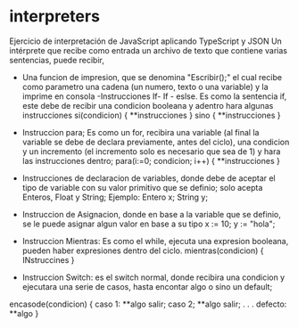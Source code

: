 # interpreters
Ejercicio de interpretación de JavaScript aplicando TypeScript y JSON
Un intérprete que recibe como entrada un archivo de texto que contiene varias sentencias, puede recibir,
- Una funcion de impresion, que se denomina "Escribir();" el cual recibe como parametro una cadena (un numero, texto o una variable) y la imprime en consola
-Instrucciones If- If - eslse. Es como la sentencia if, este debe de recibir una condicion booleana y adentro hara algunas instrucciones
si(condicion) {
	**instrucciones
} sino {
	**instrucciones
}
* Instruccion para; Es como un for, recibira una variable (al final la variable se debe de declara previamente, antes del ciclo), una condicion y un incremento (el incremento solo es necesario que sea de 1) y hara las instrucciones dentro;
para(i:=0; condicion; i++) {
	**instrucciones
}

* Instrucciones de declaracion de variables, donde debe de aceptar el tipo de variable con su valor primitivo que se definio; solo acepta Enteros, Float y String; 
Ejemplo:
Entero x;
String y;
* Instruccion de Asignacion, donde en base a la variable que se definio, se le puede asignar algun valor en base a su tipo
x := 10;
y := "hola";
* Instruccion Mientras: Es como el while, ejecuta una expresion booleana, pueden haber expresiones dentro del ciclo.
mientras(condicion) {
	INstruccines
}
* Instruccion Switch: es el switch normal, donde recibira una condicion y ejecutara una serie de casos, hasta encontar algo o sino un default;

encasode(condicion) {
	caso 1:
		**algo
		salir;
	caso 2;
		**algo
		salir;
	.
	.
	.
	defecto:
		**algo
}
